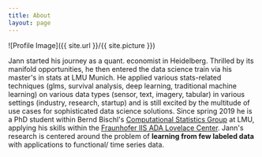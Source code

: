 ```yaml
---
title: About
layout: page
---
```

![Profile Image]({{ site.url }}/{{ site.picture }})

Jann started his journey as a quant. economist in Heidelberg. Thrilled by its manifold opportunities, he then entered the data science train via his master's in stats at LMU Munich. He applied various stats-related techniques (glms, survival analysis, deep learning, traditional machine learning) on various data types (sensor, text, imagery, tabular) in various settings (industry, research, startup) and is still excited by the multitude of use cases for sophisticated data science solutions. Since spring 2019 he is a PhD student within Bernd Bischl's [Computational Statistics Group](http://www.compstat.statistik.uni-muenchen.de/) at LMU, applying his skills within the [Fraunhofer IIS ADA Lovelace Center](https://www.scs.fraunhofer.de/de/forschung/ada-center.html). Jann's research is centered around the problem of **learning from few labeled data** with applications to functional/ time series data. 